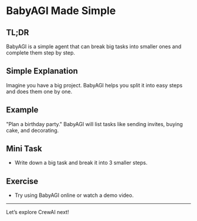 # BabyAGI Made Simple
<!-- TOC -->

## TL;DR
BabyAGI is a simple agent that can break big tasks into smaller ones and complete them step by step.

## Simple Explanation
Imagine you have a big project. BabyAGI helps you split it into easy steps and does them one by one.

## Example
"Plan a birthday party." BabyAGI will list tasks like sending invites, buying cake, and decorating.

## Mini Task
- Write down a big task and break it into 3 smaller steps.

## Exercise
- Try using BabyAGI online or watch a demo video.

---
Let’s explore CrewAI next!
